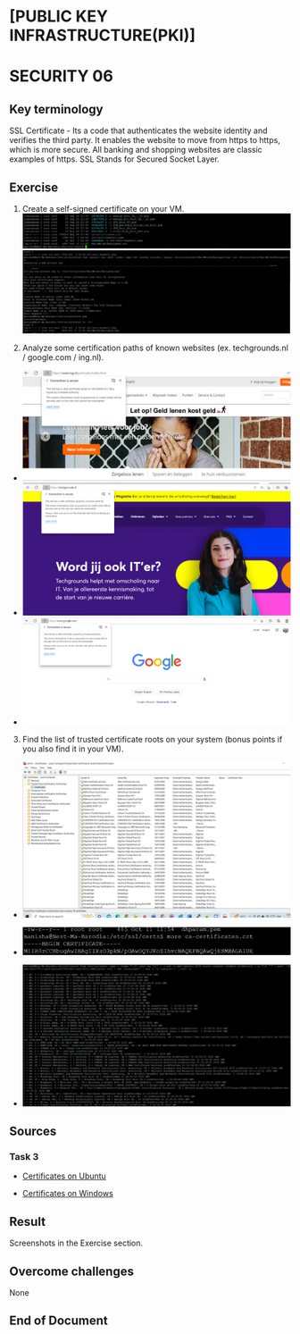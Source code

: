 

# [PUBLIC KEY INFRASTRUCTURE(PKI)]
# SECURITY 06 

## Key terminology
SSL Certificate - Its a code that authenticates the website identity and verifies the third party. It enables the website to move from https to https, which is more secure. All banking and shopping websites are classic examples of https. SSL Stands for Secured Socket Layer.
  
## Exercise

1. Create a self-signed certificate on your VM.  
![Certificate created in VM](https://github.com/Techgrounds-Cloud-9/cloud-9-MBarodia/blob/7c514c1c7848a1f377fea5e136cae8d1d1e8eacb/00_includes/03_Security/SEC06/SEC06-CERT.PNG)  
![Key created in VM](https://github.com/Techgrounds-Cloud-9/cloud-9-MBarodia/blob/7c514c1c7848a1f377fea5e136cae8d1d1e8eacb/00_includes/03_Security/SEC06/SEC06-KEY.PNG)

2. Analyze some certification paths of known websites (ex. techgrounds.nl / google.com / ing.nl).
* ![ING](https://github.com/Techgrounds-Cloud-9/cloud-9-MBarodia/blob/7c514c1c7848a1f377fea5e136cae8d1d1e8eacb/00_includes/03_Security/SEC06/SEC06-ING_Cert.PNG)  
* ![TECHGROUNDS](https://github.com/Techgrounds-Cloud-9/cloud-9-MBarodia/blob/291fc99b13c88c88bc5933bafa4f1cb3634a9477/00_includes/03_Security/SEC06/SEC06-Techgrounds-Cert.PNG)
* ![GOOGLE](https://github.com/Techgrounds-Cloud-9/cloud-9-MBarodia/blob/7c514c1c7848a1f377fea5e136cae8d1d1e8eacb/00_includes/03_Security/SEC06/SEC06-Google_Cert.PNG)


3. Find the list of trusted certificate roots on your system (bonus points if you also find it in your VM).

* ![Trusted Certificates roots on windows machine](https://github.com/Techgrounds-Cloud-9/cloud-9-MBarodia/blob/291fc99b13c88c88bc5933bafa4f1cb3634a9477/00_includes/03_Security/SEC06/SEC06-TRUSTED-CERT-ROOTS-WIN.PNG)

* ![Trusted Certificates roots on Ubuntu](https://github.com/Techgrounds-Cloud-9/cloud-9-MBarodia/blob/291fc99b13c88c88bc5933bafa4f1cb3634a9477/00_includes/03_Security/SEC06/SEC06-CERT-VM-BONUS.PNG)
* ![Trusted Certificates roots on Ubuntu -Details](https://github.com/Techgrounds-Cloud-9/cloud-9-MBarodia/blob/291fc99b13c88c88bc5933bafa4f1cb3634a9477/00_includes/03_Security/SEC06/SEC06-CERT-VM-BONUS1.PNG)



## Sources
### Task 3
* [Certificates on Ubuntu](https://betterstack.com/community/questions/how-to-list-all-available-ca-ssl-certificates-on-ubuntu/)

* [Certificates on Windows](https://learn.microsoft.com/en-us/answers/questions/389018/what-is-the-default-root-ca-list-in-windows-10-by.html)

## Result

Screenshots in the Exercise section.

## Overcome challenges

None


## End of Document






